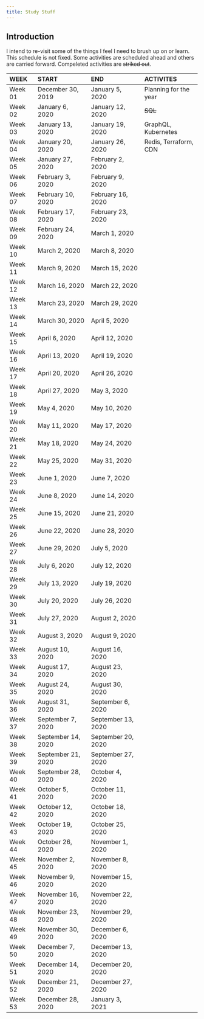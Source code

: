 ```yaml
---
title: Study Stuff
---
```


## Introduction

I intend to re-visit some of the things I feel I need to brush up on or learn. This schedule is not fixed. Some activities are scheduled ahead and others are carried forward. Compeleted activities are ~~striked out~~.

| WEEK    | START              | END                | ACTIVITES             |
| :------ | :----------------- | :----------------- | :-------------------- |
| Week 01 | December 30, 2019  | January 5, 2020    | Planning for the year |
| Week 02 | January 6, 2020    | January 12, 2020   | ~~SQL~~               |
| Week 03 | January 13, 2020   | January 19, 2020   | GraphQL, Kubernetes   |
| Week 04 | January 20, 2020   | January 26, 2020   | Redis, Terraform, CDN |
| Week 05 | January 27, 2020   | February 2, 2020   |                       |
| Week 06 | February 3, 2020   | February 9, 2020   |                       |
| Week 07 | February 10, 2020  | February 16, 2020  |                       |
| Week 08 | February 17, 2020  | February 23, 2020  |                       |
| Week 09 | February 24, 2020  | March 1, 2020      |                       |
| Week 10 | March 2, 2020      | March 8, 2020      |                       |
| Week 11 | March 9, 2020      | March 15, 2020     |                       |
| Week 12 | March 16, 2020     | March 22, 2020     |                       |
| Week 13 | March 23, 2020     | March 29, 2020     |                       |
| Week 14 | March 30, 2020     | April 5, 2020      |                       |
| Week 15 | April 6, 2020      | April 12, 2020     |                       |
| Week 16 | April 13, 2020     | April 19, 2020     |                       |
| Week 17 | April 20, 2020     | April 26, 2020     |                       |
| Week 18 | April 27, 2020     | May 3, 2020        |                       |
| Week 19 | May 4, 2020        | May 10, 2020       |                       |
| Week 20 | May 11, 2020       | May 17, 2020       |                       |
| Week 21 | May 18, 2020       | May 24, 2020       |                       |
| Week 22 | May 25, 2020       | May 31, 2020       |                       |
| Week 23 | June 1, 2020       | June 7, 2020       |                       |
| Week 24 | June 8, 2020       | June 14, 2020      |                       |
| Week 25 | June 15, 2020      | June 21, 2020      |                       |
| Week 26 | June 22, 2020      | June 28, 2020      |                       |
| Week 27 | June 29, 2020      | July 5, 2020       |                       |
| Week 28 | July 6, 2020       | July 12, 2020      |                       |
| Week 29 | July 13, 2020      | July 19, 2020      |                       |
| Week 30 | July 20, 2020      | July 26, 2020      |                       |
| Week 31 | July 27, 2020      | August 2, 2020     |                       |
| Week 32 | August 3, 2020     | August 9, 2020     |                       |
| Week 33 | August 10, 2020    | August 16, 2020    |                       |
| Week 34 | August 17, 2020    | August 23, 2020    |                       |
| Week 35 | August 24, 2020    | August 30, 2020    |                       |
| Week 36 | August 31, 2020    | September 6, 2020  |                       |
| Week 37 | September 7, 2020  | September 13, 2020 |                       |
| Week 38 | September 14, 2020 | September 20, 2020 |                       |
| Week 39 | September 21, 2020 | September 27, 2020 |                       |
| Week 40 | September 28, 2020 | October 4, 2020    |                       |
| Week 41 | October 5, 2020    | October 11, 2020   |                       |
| Week 42 | October 12, 2020   | October 18, 2020   |                       |
| Week 43 | October 19, 2020   | October 25, 2020   |                       |
| Week 44 | October 26, 2020   | November 1, 2020   |                       |
| Week 45 | November 2, 2020   | November 8, 2020   |                       |
| Week 46 | November 9, 2020   | November 15, 2020  |                       |
| Week 47 | November 16, 2020  | November 22, 2020  |                       |
| Week 48 | November 23, 2020  | November 29, 2020  |                       |
| Week 49 | November 30, 2020  | December 6, 2020   |                       |
| Week 50 | December 7, 2020   | December 13, 2020  |                       |
| Week 51 | December 14, 2020  | December 20, 2020  |                       |
| Week 52 | December 21, 2020  | December 27, 2020  |                       |
| Week 53 | December 28, 2020  | January 3, 2021    |                       |
